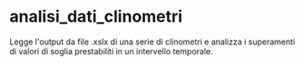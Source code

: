 # analisi_dati_clinometri

Legge l'output da file .xslx di una serie di clinometri e analizza i superamenti di valori di soglia prestabiliti in un intervello temporale.

